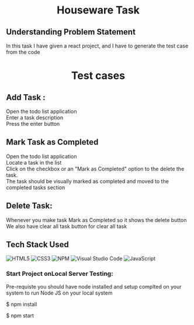 <h1><p align="center"><b><b>Houseware Task</b></b>
</p></h1>



## Understanding Problem Statement
In this task I have given a react project, and I have to  generate the test case from the code

<h1><p align="center"><b><b>Test cases</b></b>
</p></h1>

 ## Add Task :
 Open the todo list application </br>
 Enter a task description </br>
 Press the enter button</br>

## Mark Task as Completed
 Open the todo list application</br>
 Locate a task in the list</br>
 Click on the checkbox or an "Mark as Completed" option  to the delete the task.</br>
 The task should be visually marked as completed and moved to the completed tasks section</br>

## Delete Task:
  Whenever you make task Mark as Completed so it shows the delete button</br>
  We also have clear all task button for clear all task</br>




## Tech Stack Used


![HTML5](https://img.shields.io/badge/html5-%23E34F26.svg?style=for-the-badge&logo=html5&logoColor=white)
![CSS3](https://img.shields.io/badge/css3-%231572B6.svg?style=for-the-badge&logo=css3&logoColor=white)
![NPM](https://img.shields.io/badge/NPM-%23CB3837.svg?style=for-the-badge&logo=npm&logoColor=white)
![Visual Studio Code](https://img.shields.io/badge/Visual%20Studio%20Code-0078d7.svg?style=for-the-badge&logo=visual-studio-code&logoColor=white)
![JavaScript](https://img.shields.io/badge/javascript-%23323330.svg?style=for-the-badge&logo=javascript&logoColor=%23F7DF1E)




### Start Project onLocal Server  Testing:

Pre-requiste you should have node installed and setup complted on your system to run Node JS on your local system 

$ npm install 

$ npm start
